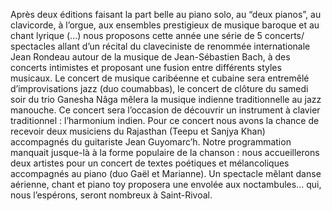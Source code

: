 Après deux éditions faisant la part belle au piano solo, au “deux pianos”, au clavicorde, à l’orgue, aux ensembles prestigieux de musique baroque et au chant lyrique (...) nous proposons cette année une série de 5 concerts/ spectacles allant d’un récital du claveciniste de renommée internationale Jean Rondeau autour de la musique de Jean-Sébastien Bach, à des concerts intimistes et proposant une fusion entre différents styles musicaux. Le concert de musique caribéenne et cubaine sera entremêlé d’improvisations jazz (duo coumabbas), le concert de clôture du samedi soir du trio Ganesha Nâga mêlera la musique indienne traditionnelle au jazz manouche. Ce concert sera l’occasion de découvrir un instrument à clavier traditionnel : l’harmonium indien. Pour ce concert nous avons la chance de recevoir deux musiciens du Rajasthan (Teepu et Sanjya Khan) accompagnés du guitariste Jean Guyomarc’h. Notre programmation manquait jusque-là à la forme populaire de la chanson : nous accueillerons deux artistes pour un concert de textes poétiques et mélancoliques accompagnés au piano (duo Gaël et Marianne). Un spectacle mêlant danse aérienne, chant et piano toy proposera une envolée aux noctambules… qui, nous l’espérons, seront nombreux à Saint-Rivoal.
